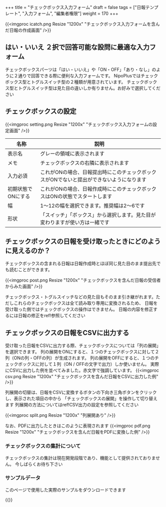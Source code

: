 +++
title = "チェックボックス入力フォーム"
draft = false
tags = ["日報テンプレート", "入力フォーム", "編集者権限"]
weight = 170
+++

{{<imgproc icatch.png Resize "1200x" "チェックボックス入力フォームを含んだ日報の作成画面" />}}

## はい・いいえ ２択で回答可能な設問に最適な入力フォーム

チェックボックスパーツは「はい・いいえ」や「ON・OFF」「あり・なし」のように２通りで回答できる際に便利な入力フォームです。
NipoPlusではチェックボックス型とトグルスイッチ型の２種類が用意されています。
チェックボックス型とトグルスイッチ型は見た目の違いしか有りません。お好みで選択してください

## チェックボックスの設定

{{<imgproc setting.png Resize "1200x" "チェックボックス入力フォームの設定画面" />}}

|名称|説明|
|---|---|
|表示名|グレーの領域に表示されます|
|メモ|チェックボックスの右隣に表示されます|
|入力必須|これがONの場合、日報提出時にこのチェックボックスがONでないと提出ができないようになります|
|初期状態でONにする|これがONの場合、日報作成時にこのチェックボックスはONの状態でスタートします|
|幅|1〜12の幅を選択できます。推奨幅は2〜6です|
|形状|「スイッチ」「ボックス」から選択します。見た目が変わりますが使い方は一緒です|

## チェックボックスの日報を受け取ったときにどのように見えるのか？

チェックボックスの含まれる日報は日報作成時とほぼ同じ見た目のまま提出先でも読むことができます。

{{<imgproc post.png Resize "1200x" "チェックボックスを含んだ日報の受信者からみた画面" />}}

チェックボックス・トグルスイッチなどの見た目もそのまま引き継がれます。ただしこれらのチェックボックスは全て読み取り専用に変換されるため、
日報を受け取った側ではチェックボックスの操作はできません。
日報の内容を修正するには日報の修正をref!参照してください

## チェックボックスの日報をCSVに出力する

受け取った日報をCSVに出力する際、チェックボックスについては「列の展開」を選択できます。
列の展開をONにすると、１つのチェックボックスに対して２列（ONの列・OFFの列）が生成されます。
列の展開をOFFにすると、１つのチェックボックスに対して１列（ON / OFFの文字で出力）しか使いません。
実際にCSVに出力した例を並べてみました。赤文字で強調しています。
{{<imgproc csv.png Resize "1200x" "チェックボックスを含んだ日報をCSVに出力した例" />}}

列展開の切替は、日報をCSVに変換するボタンの下向き三角ボタンをクリックし、表示された項目の中から
「チェックボックスの展開」を操作して切り替えます
列展開の方法についてはref!CSV出力の設定を参照してください

{{<imgproc split.png Resize "1200x" "列展開あり" />}}

なお、PDFに出力したときはこのように表現されます
{{<imgproc pdf.png Resize "1200x" "チェックボックスを含んだ日報をPDFに変換した例" />}}

### チェックボックスの集計について

チェックボックスの集計は現在開発段階であり、機能として提供されておりません。
今しばらくお待ち下さい

### サンプルデータ

このページで使用した実際のサンプルをダウンロードできます

{{<attachments style="orange" />}}

